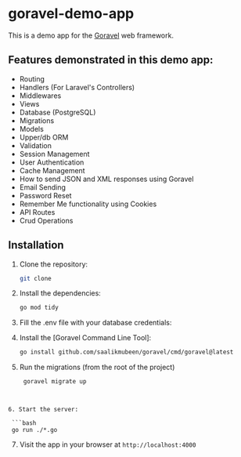 
# goravel-demo-app

This is a demo app for the [Goravel](https://github.com/saalikmubeen/goravel) web framework.



## Features demonstrated in this demo app:

- Routing
- Handlers (For Laravel's Controllers)
- Middlewares
- Views
- Database (PostgreSQL)
- Migrations
- Models
- Upper/db ORM
- Validation
- Session Management
- User Authentication
- Cache Management
- How to send JSON and XML responses using Goravel
- Email Sending
- Password Reset
- Remember Me functionality using Cookies
- API Routes
- Crud Operations



## Installation

1. Clone the repository:

   ```bash
   git clone
    ```

2. Install the dependencies:

   ```bash
   go mod tidy
   ```


3. Fill the .env file with your database credentials:



4. Install the [Goravel Command Line Tool]:

   ```bash
   go install github.com/saalikmubeen/goravel/cmd/goravel@latest
   ```

5. Run the migrations (from the root of the project)

   ```bash
    goravel migrate up
  ```


6. Start the server:

   ```bash
   go run ./*.go
   ```


7. Visit the app in your browser at `http://localhost:4000`
